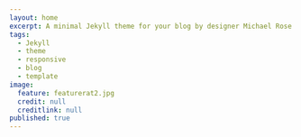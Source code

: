 ```yaml
---
layout: home
excerpt: A minimal Jekyll theme for your blog by designer Michael Rose.
tags: 
  - Jekyll
  - theme
  - responsive
  - blog
  - template
image: 
  feature: featurerat2.jpg
  credit: null
  creditlink: null
published: true
---
```


